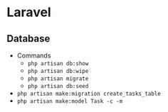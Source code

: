 # Laravel 
## Database
- Commands
    - `php artisan db:show`
    - `php artisan db:wipe`
    - `php artisan migrate`
    - `php artisan db:seed`
- `php artisan make:migration create_tasks_table`
- `php artisan make:model Task -c -m`
